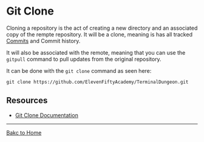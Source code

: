 # Git Clone

Cloning a repository is the act of creating a new directory and an associated copy of the rempte repository. It will be a clone, meaning is has all tracked [Commits](./Commit.md) and Commit history.

It will also be associated with the remote, meaning that you can use the `gitpull` command to pull updates from the original repository.

It can be done with the `git clone` command as seen here:

```
git clone https://github.com/ElevenFiftyAcademy/TerminalDungeon.git
```

## Resources

- [Git Clone Documentation](https://git-scm.com/docs/git-clone)

---

[Bakc to Home](../README.md)
